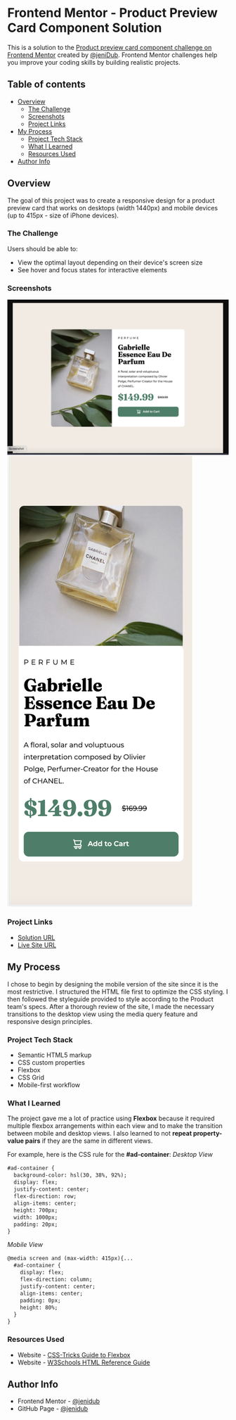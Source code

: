 # Frontend Mentor - Product Preview Card Component Solution
This is a solution to the [Product preview card component challenge on Frontend Mentor](https://www.frontendmentor.io/challenges/product-preview-card-component-GO7UmttRfa) created by [@jeniDub](https://github.com/jenidub). Frontend Mentor challenges help you improve your coding skills by building realistic projects.

## Table of contents
- [Overview](#overview)
  - [The Challenge](#the-challenge)
  - [Screenshots](#screenshots)
  - [Project Links](#project-links)
- [My Process](#my-process)
  - [Project Tech Stack](#project-tech-stack)
  - [What I Learned](#what-i-learned)
  - [Resources Used](#resources-used)
- [Author Info](#author-info)

## Overview
The goal of this project was to create a responsive design for a product preview card that works on desktops (width 1440px) and mobile devices (up to 415px - size of iPhone devices).
### The Challenge
Users should be able to:
- View the optimal layout depending on their device's screen size
- See hover and focus states for interactive elements

### Screenshots
![Desktop Screen View](./images//screenshot-desktop-view.png)
![Mobile Screen View](./images/screenshot-mobile-view.png)

### Project Links
- [Solution URL](https://github.com/jenidub/product-preview-card)
- [Live Site URL](https://jenidub.github.io/product-preview-card/)

## My Process
I chose to begin by designing the mobile version of the site since it is the most restrictive. I structured the HTML file first to optimize the CSS styling. I then followed the styleguide provided to style according to the Product team's specs. After a thorough review of the site, I made the necessary transitions to the desktop view using the media query feature and responsive design principles.
### Project Tech Stack
- Semantic HTML5 markup
- CSS custom properties
- Flexbox
- CSS Grid
- Mobile-first workflow

### What I Learned
The project gave me a lot of practice using **Flexbox** because it required multiple flexbox arrangements within each view and to make the transition between mobile and desktop views. I also learned to not **repeat property-value pairs** if they are the same in different views. 

For example, here is the CSS rule for the **#ad-container**:
*Desktop View*
```
#ad-container {
  background-color: hsl(30, 38%, 92%);
  display: flex;
  justify-content: center;
  flex-direction: row;
  align-items: center;
  height: 700px;
  width: 1000px;
  padding: 20px;
}
```
*Mobile View*
```
@media screen and (max-width: 415px){...
  #ad-container {
    display: flex;
    flex-direction: column;
    justify-content: center;
    align-items: center;
    padding: 0px;
    height: 80%;
  }
}
```
### Resources Used
- Website - [CSS-Tricks Guide to Flexbox](https://css-tricks.com/snippets/css/a-guide-to-flexbox/)
- Website - [W3Schools HTML Reference Guide](https://www.w3schools.com/html/)

## Author Info
- Frontend Mentor - [@jenidub](https://www.frontendmentor.io/profile/jenidub)
- GitHub Page - [@jenidub](https://github.com/jenidub)
